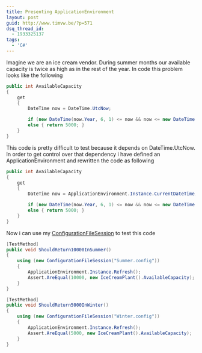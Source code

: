 ```yaml
---
title: Presenting ApplicationEnvironment
layout: post
guid: http://www.timvw.be/?p=571
dsq_thread_id:
  - 1933325137
tags:
  - 'C#'
---
```

Imagine we are an ice cream vendor. During summer months our available capacity is twice as high as in the rest of the year. In code this problem looks like the following

```csharp
public int AvailableCapacity
{
	get
	{
		DateTime now = DateTime.UtcNow;

		if (new DateTime(now.Year, 6, 1) <= now && now <= new DateTime(now.Year, 9, 1) ) { return 10000; } 
		else { return 5000; } 
	} 
}
``` 

This code is pretty difficult to test because it depends on DateTime.UtcNow. In order to get control over that dependency i have defined an ApplicationEnvironment and rewritten the code as following

```csharp
public int AvailableCapacity
{
	get
	{
		DateTime now = ApplicationEnvironment.Instance.CurrentDateTime;

		if (new DateTime(now.Year, 6, 1) <= now && now <= new DateTime(now.Year, 9, 1) ) { return 10000; } 
		else { return 5000; } 
	} 
}
``` 

Now i can use my [ConfigurationFileSession](http://www.timvw.be/presenting-configurationfilesession/) to test this code

```csharp
[TestMethod]
public void ShouldReturn10000InSummer()
{
	using (new ConfigurationFileSession("Summer.config"))
	{
		ApplicationEnvironment.Instance.Refresh();
		Assert.AreEqual(10000, new IceCreamPlant().AvailableCapacity);
	}
}

[TestMethod]
public void ShouldReturn5000InWinter()
{
	using (new ConfigurationFileSession("Winter.config"))
	{
		ApplicationEnvironment.Instance.Refresh();
		Assert.AreEqual(5000, new IceCreamPlant().AvailableCapacity);
	}
}
```
